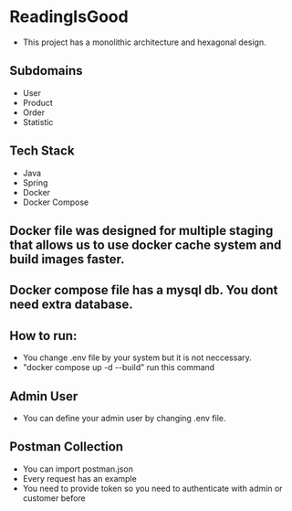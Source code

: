 # ReadingIsGood

- This project has a monolithic architecture and hexagonal design.

## Subdomains

- User
- Product
- Order
- Statistic


## Tech Stack

- Java
- Spring
- Docker
- Docker Compose

## Docker file was designed for multiple staging that allows us to use docker cache system and build images faster.
## Docker compose file has a mysql db. You dont need extra database.

How to run:
-------------------
- You change .env file by your system but it is not neccessary.
- "docker compose up -d --build" run this command

## Admin User
- You can define your admin user by changing .env file.

## Postman Collection
- You can import postman.json
- Every request has an example
- You need to provide token so you need to authenticate with admin or customer before